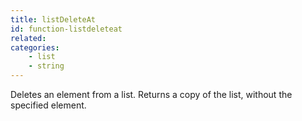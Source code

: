 ```yaml
---
title: listDeleteAt
id: function-listdeleteat
related:
categories:
    - list
    - string
---
```


Deletes an element from a list.
        Returns a copy of the list, without the specified element.